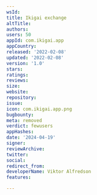 ```yaml
---
wsId: 
title: Ikigai exchange
altTitle: 
authors: 
users: 50
appId: com.ikigai.app
appCountry: 
released: '2022-02-08'
updated: '2022-02-08'
version: '1.0'
stars: 
ratings: 
reviews: 
size: 
website: 
repository: 
issue: 
icon: com.ikigai.app.png
bugbounty: 
meta: removed
verdict: fewusers
appHashes: 
date: '2024-04-19'
signer: 
reviewArchive: 
twitter: 
social: 
redirect_from: 
developerName: Viktor Alfredson
features: 

---
```


